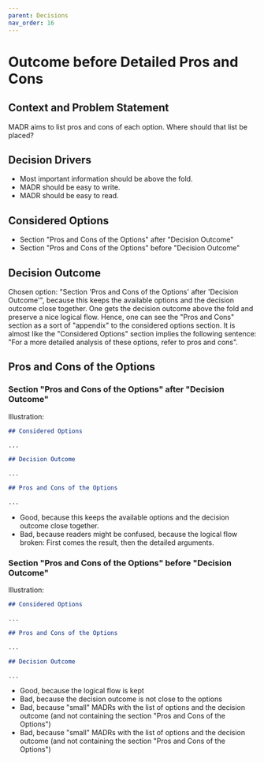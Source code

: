 ```yaml
---
parent: Decisions
nav_order: 16
---
```

# Outcome before Detailed Pros and Cons

## Context and Problem Statement

MADR aims to list pros and cons of each option.
Where should that list be placed?

## Decision Drivers

* Most important information should be above the fold.
* MADR should be easy to write.
* MADR should be easy to read.

## Considered Options

* Section "Pros and Cons of the Options" after "Decision Outcome"
* Section "Pros and Cons of the Options" before "Decision Outcome"

## Decision Outcome

Chosen option: "Section 'Pros and Cons of the Options' after 'Decision Outcome'", because this keeps the available options and the decision outcome close together.
One gets the decision outcome above the fold and preserve a nice logical flow.
Hence, one can see the "Pros and Cons" section as a sort of "appendix" to the considered options section.
It is almost like the "Considered Options" section implies the following sentence: "For a more detailed analysis of these options, refer to pros and cons".

## Pros and Cons of the Options

### Section "Pros and Cons of the Options" after "Decision Outcome"

Illustration:

```markdown
## Considered Options

...

## Decision Outcome

...

## Pros and Cons of the Options

...
```

* Good, because this keeps the available options and the decision outcome close together.
* Bad, because readers might be confused, because the logical flow broken: First comes the result, then the detailed arguments.

### Section "Pros and Cons of the Options" before "Decision Outcome"

Illustration:

```markdown
## Considered Options

...

## Pros and Cons of the Options

...

## Decision Outcome

...
```

* Good, because the logical flow is kept
* Bad, because the decision outcome is not close to the options
* Bad, because "small" MADRs with the list of options and the decision outcome (and not containing the section "Pros and Cons of the Options")
* Bad, because "small" MADRs with the list of options and the decision outcome (and not containing the section "Pros and Cons of the Options")
